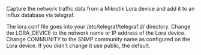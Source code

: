 Capture the network traffic data from a Mikrotik Lora device and add
it to an influx database via telegraf.

The lora.conf file goes into your /etc/telegraf/telegraf.d/
directory. Change the LORA_DEVICE to the network name or IP address of
the Lora device. Change COMMUNITY to the SNMP community name as
configured on the Lora device. If you didn't change it use public, the
default.
